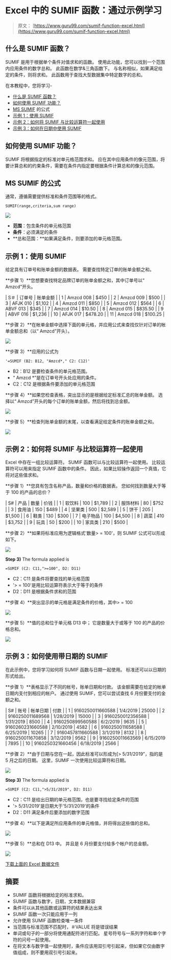 # Excel 中的 SUMIF 函数：通过示例学习

> 原文： [https://www.guru99.com/sumif-function-excel.html](https://www.guru99.com/sumif-function-excel.html)

## 什么是 SUMIF 函数？

SUMIF 是用于根据单个条件对值求和的函数。 使用此功能，您可以找到一个范围内应用条件的数字总和。 此函数在数学&三角函数下。 与名称相似，如果满足给定的条件，则将求和。 此函数用于查找大型数据集中特定数字的总和。

在本教程中，您将学习-

*   [什么是 SUMIF 函数？](#6)
*   [如何使用 SUMIF 功能？](#1)
*   [MS SUMIF](#2) 的公式
*   [示例 1：使用 SUMIF](#3)
*   [示例 2：如何将 SUMIF 与比较运算符一起使用](#4)
*   [示例 3：如何在日期中使用 SUMIF](#5)

## 如何使用 SUMIF 功能？

SUMIF 将根据指定的标准对单元格范围求和。 应在其中应用条件的像元范围，将要计算总和的约束条件，需要在条件内指定要根据条件计算总和的像元范围。

## MS SUMIF 的公式

通常，遵循需要提供标准和条件范围等的格式。

```
SUMIF(range,criteria,sum range)
```

![](img/063d2b9f3c814c06fbfba0b13ffc0ff0.png)

*   **范围**：包含条件的单元格范围
*   **条件**：必须满足的条件
*   **总和范围：**如果满足条件，则要添加的单元格范围。

## 示例 1：使用 SUMIF

给定具有订单号和账单金额的数据表。 需要查找特定订单的账单金额之和。

**步骤 1）**您想要查找特定品牌订单的账单金额之和，其中订单号以“ Amzcd”开头。

| S＃ | 订单号 | 账单金额 |
| 1 | Amzcd 008 | $450 |
| 2 | Amzcd 009 | $500 |
| 3 | AFJK 010 | $1,102 |
| 4 | Amzcd 011 | $850 |
| 5 | Amzcd 012 | $564 |
| 6 | ABVF 013 | $345 |
| 7 | Amzcd 014 | $10.50 |
| 8 | Amzcd 015 | $835.50 |
| 9 | ABVF 016 | $1,236 |
| 10 | AFJK 017 | $478.20 |
| 11 | Amzcd 018 | $100.25 |

**步骤 2）**在帐单金额中选择下面的单元格，并应用公式来查找仅针对订单的帐单金额总和（以“ Amzcd”开头）。

![](img/7e7d397be6b3770021c37d4c7dcb3cf3.png)

**步骤 3）**应用的公式为

```
'=SUMIF (B2: B12, "Amzcd*," C2: C12)'
```

*   B2：B12 是要检查条件的单元格范围。
*   “ Amzcd *”是在订单号开头处应用的条件。
*   C2：C12 是根据条件要添加的单元格范围

**步骤 4）**如果您检查表格，突出显示的是根据给定标准汇总的账单金额。 选择以“ Amzcd”开头的每个订单的账单金额，然后将找到总金额。

![](img/44343f7f6600a7f2959356806a77c719.png)

**步骤 5）**检查列账单金额的末尾，以查看满足给定条件的账单金额之和。

[![](img/b5aabff7fe801a47a9579677ab94825d.png) ](/images/1/052819_1101_SUMIFfuncti4.jpg) 

## 示例 2：如何将 SUMIF 与比较运算符一起使用

Excel 中存在一组比较运算符。 SUMIF 函数可以与比较运算符一起使用。 比较运算符可以用来指定 SUMIF 函数中的条件。 因此，如果比较操作返回一个真值，它将对这些值求和。

**步骤 1）**您具有包含名称产品，数量和价格的数据表。 您如何找到数量大于等于 100 的产品的总价？

| S# | 产品 | 数量 | 价钱 |
| 1 | 软饮料 | 100 | $1,789 |
| 2 | 服饰材料 | 80 | $752 |
| 3 | 食用油 | 150 | $489 |
| 4 | 坚果类 | 500 | $2,589 |
| 5 | 饼干 | 205 | $1,500 |
| 6 | 鞋类 | 130 | $300 |
| 7 | 电子物品 | 100 | $4,500 |
| 8 | 蔬菜 | 410 | $3,752 |
| 9 | 玩具 | 50 | $200 |
| 10 | 家具类 | 210 | $500 |

**步骤 2）**如果将标准应用为逻辑格式'数量> = 100'，则 SUMIF 公式可以形成如下。

![](img/c92a69f09b5f831f6036440fbe6ebcfd.png)

**Step 3)** The formula applied is

```
=SUMIF (C2: C11,">=100", D2: D11)
```

*   C2：C11 是条件将要查找的单元格范围
*   '> = 100'是用比较运算符表示大于等于的条件
*   D2：D11 是根据条件求和的范围

**步骤 4）**突出显示的单元格是满足条件的价格，其中> = 100

![](img/1a5910d2650cd68a8ea03413a3b54c33.png)

**步骤 5）**值的总和位于单元格 D13 中； 它是数量大于或等于 100 的产品的价格总和。

![](img/ff32cacc95078c19e1fa4810abbcf4f8.png)

## 示例 3：如何使用带日期的 SUMIF

在此示例中，您将学习如何将 SUMIF 函数与日期一起使用。 标准还可以以日期的形式给出。

**步骤 1）**表格显示了不同的帐号，账单日期和付款。 该金额需要在给定的帐单日期内支付到相应的帐户。 通过使用 SUMIF，您可以尝试查找 6 月份要支付的金额之和。

| S# | 账号 | 帐单日期 | 付款 |
| 1 | 9160250011660588 | 1/4/2019 | 25000 |
| 2 | 9160250011689568 | 1/28/2019 | 15000 |
| 3 | 9160250012356588 | 1/31/2019 | 8500 |
| 4 | 9160250899560588 | 6/2/2019 | 9635 |
| 5 | 9160260231660588 | 2/10/2019 | 4582 |
| 6 | 9160250011658588 | 6/25/2019 | 10265 |
| 7 | 9160457811660588 | 3/1/2019 | 8132 |
| 8 | 9160250011670858 | 3/12/2019 | 9562 |
| 9 | 9160250011663569 | 6/15/2019 | 7895 |
| 10 | 9160250321660456 | 6/18/2019 | 2566 |

**步骤 2）**由于日期与您在一起，因此标准可以形成为[> 5/31/2019”，指的是 5 月之后的日期。 这里，SUMIF 一次使用比较运算符和日期。

![](img/53774bfd10d0ff8cc96cb93f25319351.png)

**Step 3)** The formula applied is

```
=SUMIF (C2: C11,">5/31/2019", D2: D11)
```

*   C2：C11 是给出日期的单元格范围，也是要寻找给定条件的范围
*   '> 5/31/2019'是日期大于'5/31/2019'的条件
*   D2：D11 满足条件后要添加的数字范围

**步骤 4）**以下是满足所应用条件的单元格值，并将得出这些值的总和。

![](img/b84f311ad0ca1f1d919eceef3b1ef124.png)

**步骤 5）**总和在 D13 中。 并且是 6 月份要支付给多个帐户的总金额。

![](img/ea9596397d4ebc48b7c11b39690d9b50.png)

[下载上面的 Excel 数据文件](https://drive.google.com/uc?export=download&id=1nnqbpSgH5eVIW2RJpKrwCfrk8foR08SL)

## 摘要

*   SUMIF 函数将根据给定的标准求和。
*   SUMIF 函数与数字，日期，文本数据兼容
*   条件可以从其他函数或运算符的结果表达出来
*   SUMIF 函数一次只能应用于一列
*   允许使用 SUMIF 函数检查唯一条件
*   当范围与标准范围不匹配时，＃VALUE 将是错误结果
*   单词或句子的一部分将使用通配符进行匹配。 星号符号与一系列字符和单个字符的问号一起使用。
*   在将文本与数字值一起使用时，条件应该用双引号引起来，但如果它仅由数字值组成，则不要用双引号引起来。
